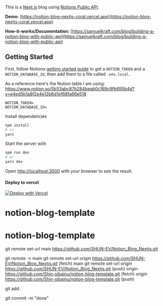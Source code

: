 This is a [Next.js](https://nextjs.org/) blog using [Notions Public API](https://developers.notion.com).

**Demo:** [https://notion-blog-nextjs-coral.vercel.app](https://notion-blog-nextjs-coral.vercel.app)

**How-it-works/Documentation:** [https://samuelkraft.com/blog/building-a-notion-blog-with-public-api](https://samuelkraft.com/blog/building-a-notion-blog-with-public-api)

## Getting Started

First, follow Notions [getting started guide](https://developers.notion.com/docs/getting-started) to get a `NOTION_TOKEN` and a `NOTION_DATABASE_ID`, then add them to a file called `.env.local`.

As a reference here's the Notion table I am using: https://www.notion.so/5b53abc87b284beab0c169c9fb695b4d?v=e4ed5b1a8f2e4e12b6d1ef68fa66e518

```
NOTION_TOKEN=
NOTION_DATABASE_ID=
```

Install dependencies

```bash
npm install
# or
yarn
```

Start the server with

```bash
npm run dev
# or
yarn dev
```

Open [http://localhost:3000](http://localhost:3000) with your browser to see the result.

#### Deploy to vercel

[![Deploy with Vercel](https://vercel.com/button)](https://vercel.com/new/git/external?repository-url=https%3A%2F%2Fgithub.com%2Fsamuelkraft%2Fnotion-blog-nextjs&env=NOTION_TOKEN,NOTION_DATABASE_ID&envDescription=Please%20add%20NOTION_TOKEN%20and%20NOTION_DATABASE_ID%20that%20is%20required%20to%20connect%20the%20blog%20to%20your%20notion%20account.&envLink=https%3A%2F%2Fdevelopers.notion.com%2Fdocs%2Fgetting-started&project-name=notion-blog-nextjs&repo-name=notion-blog-nextjs&demo-title=Notion%20Blog%20Next%20JS&demo-description=%20This%20is%20a%20Next.js%20blog%20using%20Notions%20Public%20API.&demo-url=notion-blog-nextjs-coral.vercel.app)

# notion-blog-template

# notion-blog-template

git remote set-url main https://github.com/SHUN-EV/Notion_Blog_Nextjs.git

git remote -v
main git remote set-url origin https://github.com/SHUN-EV/Notion_Blog_Nextjs.git (fetch)
main git remote set-url origin https://github.com/SHUN-EV/Notion_Blog_Nextjs.git (push)
origin https://github.com/Shin-sibainu/notion-blog-template.git (fetch)
origin https://github.com/Shin-sibainu/notion-blog-template.git (push)

git add .

git commit -m "done"
